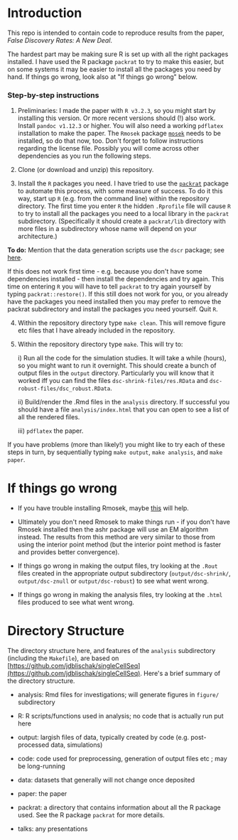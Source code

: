 # Introduction

This repo is intended to contain code to reproduce results
from the paper, *False Discovery Rates: A New Deal*.

The hardest part may be making sure R is set up with all the right
packages installed. I have used the R package `packrat` to try to
make this easier, but on some systems it may be easier to install all
the packages you need by hand. If things go wrong, look also at
"If things go wrong" below.

### Step-by-step instructions

1. Preliminaries: I made the paper with `R v3.2.3`, so you might start
by installing this version. Or more recent versions should (!) also
work. Install `pandoc v1.12.3` or higher. You will also need a working
`pdflatex` installation to make the paper. The `Rmosek` package
[`mosek`](https://www.mosek.com/resources/downloads) needs to be
installed, so do that now, too. Don't forget to follow instructions
regarding the license file. Possibly you will come across other
dependencies as you run the following steps.

2. Clone (or download and unzip) this repository.

3. Install the `R` packages you need. I have tried to use the
[`packrat`](https://rstudio.github.io/packrat/) package to automate
this process, with some measure of success. To do it this way, start up
`R` (e.g. from the command line) within the repository directory. The
first time you enter `R` the hidden `.Rprofile` file will cause `R` to
try to install all the packages you need to a local library in the
`packrat` subdirectory. (Specifically it should create a `packrat/lib`
directory with more files in a subdirectory whose name will depend on
your architecture.)

**To do:** Mention that the data generation scripts use the `dscr`
package; see [here](http://github.com/stephens999/dscr).

If this does not work first time - e.g. because you don't have some
dependencies installed - then install the dependencies and try
again. This time on entering `R` you will have to tell `packrat` to
try again yourself by typing `packrat::restore()`.  If this still does
not work for you, or you already have the packages you need installed
then you may prefer to remove the packrat subdirectory and install the
packages you need yourself. Quit `R`.

4. Within the repository directory type `make clean`. This will remove
figure etc files that I have already included in the repository.

5. Within the repository directory type `make`. This will try to:

      i) Run all the code for the simulation studies. It will take a
while (hours), so you might want to run it overnight. This should
create a bunch of output files in the `output` directory. Particularly
you will know that it worked iff you can find the files
`dsc-shrink-files/res.RData` and `dsc-robust-files/dsc_robust.RData`.

      ii) Build/render the .Rmd files in the `analysis` directory. If
      successful you should have a file `analysis/index.html` that you
      can open to see a list of all the rendered files.

      iii) `pdflatex` the paper.

If you have problems (more than likely!) you might like to try each of
these steps in turn, by sequentially typing `make output`, `make
analysis`, and `make paper`.

# If things go wrong

- If you have trouble installing Rmosek, maybe
  [this](http://r-forge.r-project.org/scm/viewvc.php/*checkout*/pkg/inst/doc/userguide.pdf?root=rmosek)
  will help.

- Ultimately you don't need Rmosek to make things run - if you don't
have Rmosek installed then the ashr package will use an EM algorithm
instead. The results from this method are very similar to those from
using the interior point method (but the interior point method is
faster and provides better convergence).

- If things go wrong in making the output files, try looking at the
`.Rout` files created in the appropriate output subdirectory
(`output/dsc-shrink/`, `output/dsc-znull` or `output/dsc-robust`) to
see what went wrong.

- If things go wrong in making the analysis files, try looking at the
  `.html` files produced to see what went wrong.

# Directory Structure

The directory structure here, and features of the `analysis`
subdirectory (including the `Makefile`), are based on
[https://github.com/jdblischak/singleCellSeq](https://github.com/jdblischak/singleCellSeq). Here's
a brief summary of the directory structure.

+ analysis: Rmd files for investigations; will generate figures in
`figure/` subdirectory

+ R: R scripts/functions used in analysis; no code that is actually
run put here

+ output: largish files of data, typically created by code
(e.g. post-processed data, simulations)

+ code: code used for preprocessing, generation of output files etc ;
may be long-running

+ data: datasets that generally will not change once deposited

+ paper: the paper

+ packrat: a directory that contains information about all the R package used.
See the R package `packrat` for more details.

+ talks: any presentations
